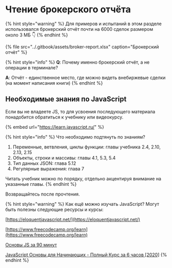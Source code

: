 # Чтение брокерского отчёта

{% hint style="warning" %}
Для примеров и испытаний в этом разделе использовался брокерский отчёт почти на 6000 сделок размером около 3 МБ 👇
{% endhint %}

{% file src="../.gitbook/assets/broker-report.xlsx" caption="Брокерский отчёт" %}

{% hint style="info" %}
**Q**: Почему именно брокерский отчёт, а не операции в терминале? 

**A**: Отчёт - единственное место, где можно видеть внебиржевые сделки \(на момент написания книги\)
{% endhint %}

## Необходимые знания по JavaScript

Если вы не владеете JS, то для усвоения последующего материала понадобится обратиться к учебнику или видеокурсу.

{% embed url="https://learn.javascript.ru/" %}

{% hint style="info" %}
Что необходимо подтянуть по знаниям?

1. Переменные, ветвления, циклы функции: главы учебника 2.4, 2.10, 2.13, 2.15
2. Объекты, строки и массивы: главы 4.1, 5.3, 5.4
3. Тип данных JSON: глава 5.12
4. Регулярные выражения: глава 7

Читать учебник можно по порядку, отдельно акцентируя внимание на указанные главы.
{% endhint %}

Возвращайтесь после прочтения.

{% hint style="warning" %}
Как ещё можно изучать JavaScript? Могут быть полезны следующие ресурсы и курсы:

[https://eloquentjavascript.net/](https://eloquentjavascript.net/)

[https://www.freecodecamp.org/learn](https://www.freecodecamp.org/learn)

[Основы JS за 90 минут](https://m.youtube.com/watch?v=4QHFhIjF2L0)

[JavaScript Основы для Начинающих - Полный Курс за 6 часов \[2020\]](https://www.youtube.com/watch?v=Bluxbh9CaQ0&feature=youtu.be)
{% endhint %}

